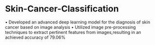 # Skin-Cancer-Classification
• Developed an advanced deep learning model for the diagnosis of skin cancer based on image analysis
• Utilized image pre-processing techniques to extract pertinent features from images,resulting in an achieved accuracy of 79.06%
